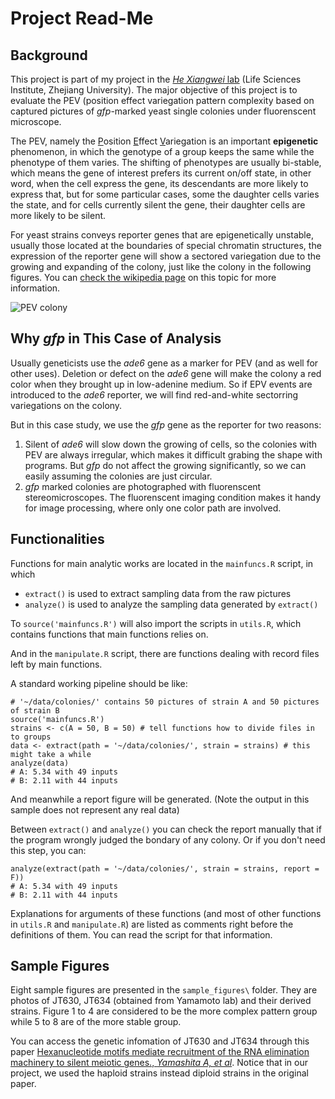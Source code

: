 Project Read-Me
===============

## Background

This project is part of my project in the [*He Xiangwei* lab](http://lsi.zju.edu.cn/redir.php?catalog_id=13701) (Life Sciences Institute, Zhejiang University). The major objective of this project is to evaluate the PEV (position effect variegation pattern complexity based on captured pictures of *gfp*-marked yeast single colonies under fluorenscent microscope.

The PEV, namely the <u>P</u>osition <u>E</u>ffect <u>V</u>ariegation is an important __epigenetic__ phenomenon, in which the genotype of a group keeps the same while the phenotype of them varies. The shifting of phenotypes are usually bi-stable, which means the gene of interest prefers its current on/off state, in other word, when the cell express the gene, its descendants are more likely to express that, but for some particular cases, some the daughter cells varies the state, and for cells currently silent the gene, their daughter cells are more likely to be silent.

For yeast strains conveys reporter genes that are epigenetically unstable, usually those located at the boundaries of special chromatin structures, the expression of the reporter gene will show a sectored variegation due to the growing and expanding of the colony, just like the colony in the following figures. You can [check the wikipedia page](http://en.wikipedia.org/wiki/Position_effect) on this topic for more information.

![PEV colony](./sample_figures/1.jpg)

## Why _gfp_ in This Case of Analysis

Usually geneticists use the _ade6_ gene as a marker for PEV (and as well for other uses). Deletion or defect on the _ade6_ gene will make the colony a red color when they brought up in low-adenine medium. So if EPV events are introduced to the _ade6_ reporter, we will find red-and-white sectorring variegations on the colony.

But in this case study, we use the _gfp_ gene as the reporter for two reasons:

1. Silent of _ade6_ will slow down the growing of cells, so the colonies with PEV are always irregular, which makes it difficult grabing the shape with programs. But _gfp_ do not affect the growing significantly, so we can easily assuming the colonies are just circular.
2. _gfp_ marked colonies are photographed with fluorenscent stereomicroscopes. The fluorenscent imaging condition makes it handy for image processing, where only one color path are involved.

## Functionalities

Functions for main analytic works are located in the `mainfuncs.R` script, in which

* `extract()` is used to extract sampling data from the raw pictures
* `analyze()` is used to analyze the sampling data generated by `extract()`

To `source('mainfuncs.R')` will also import the scripts in `utils.R`, which contains functions that main functions relies on.

And in the `manipulate.R` script, there are functions dealing with record files left by main functions.

A standard working pipeline should be like:

	# '~/data/colonies/' contains 50 pictures of strain A and 50 pictures of strain B
	source('mainfuncs.R')
	strains <- c(A = 50, B = 50) # tell functions how to divide files in to groups
	data <- extract(path = '~/data/colonies/', strain = strains) # this might take a while
	analyze(data)
	# A: 5.34 with 49 inputs
	# B: 2.11 with 44 inputs

And meanwhile a report figure will be generated. (Note the output in this sample does not represent any real data)

Between `extract()` and `analyze()` you can check the report manually that if the program wrongly judged the bondary of any colony. Or if you don't need this step, you can:

	analyze(extract(path = '~/data/colonies/', strain = strains, report = F))
	# A: 5.34 with 49 inputs
	# B: 2.11 with 44 inputs

Explanations for arguments of these functions (and most of other functions in `utils.R` and `manipulate.R`) are listed as comments right before the definitions of them. You can read the script for that information.

## Sample Figures

Eight sample figures are presented in the `sample_figures\` folder. They are photos of JT630, JT634 (obtained from Yamamoto lab) and their derived strains. Figure 1 to 4 are considered to be the more complex pattern group while 5 to 8 are of the more stable group.

You can access the genetic infomation of JT630 and JT634 through this paper [Hexanucleotide motifs mediate recruitment of the RNA elimination machinery to silent meiotic genes., *Yamashita A, et al*](http://www.ncbi.nlm.nih.gov/pmc/articles/PMC3352096/). Notice that in our project, we used the haploid strains instead diploid strains in the original paper.